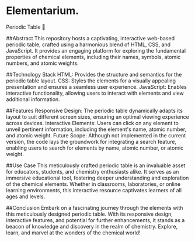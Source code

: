 # Elementarium.

Periodic Table 🧪

##Abstract
This repository hosts a captivating, interactive web-based periodic table, crafted using a harmonious blend of HTML, CSS, and JavaScript. It provides an engaging platform for exploring the fundamental properties of chemical elements, including their names, symbols, atomic numbers, and atomic weights.

##Technology Stack
HTML: Provides the structure and semantics for the periodic table layout.
CSS: Styles the elements for a visually appealing presentation and ensures a seamless user experience.
JavaScript: Enables interactive functionality, allowing users to interact with elements and view additional information.

##Features
Responsive Design: The periodic table dynamically adapts its layout to suit different screen sizes, ensuring an optimal viewing experience across devices.
Interactive Elements: Users can click on any element to unveil pertinent information, including the element's name, atomic number, and atomic weight.
Future Scope: Although not implemented in the current version, the code lays the groundwork for integrating a search feature, enabling users to search for elements by name, atomic number, or atomic weight.


##Use Case
This meticulously crafted periodic table is an invaluable asset for educators, students, and chemistry enthusiasts alike. It serves as an immersive educational tool, fostering deeper understanding and exploration of the chemical elements. Whether in classrooms, laboratories, or online learning environments, this interactive resource captivates learners of all ages and levels.

##Conclusion
Embark on a fascinating journey through the elements with this meticulously designed periodic table. With its responsive design, interactive features, and potential for further enhancements, it stands as a beacon of knowledge and discovery in the realm of chemistry. Explore, learn, and marvel at the wonders of the chemical world!

